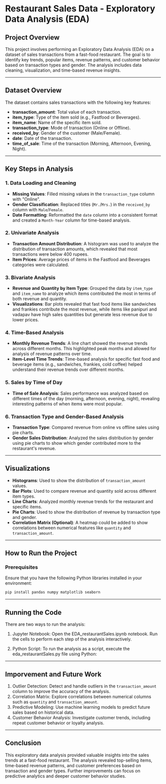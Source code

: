 # Restaurant Sales Data - Exploratory Data Analysis (EDA)

## Project Overview

This project involves performing an Exploratory Data Analysis (EDA) on a dataset of sales transactions from a fast-food restaurant. The goal is to identify key trends, popular items, revenue patterns, and customer behavior based on transaction types and gender. The analysis includes data cleaning, visualization, and time-based revenue insights.

---

## Dataset Overview

The dataset contains sales transactions with the following key features:

- **transaction_amount**: Total value of each transaction.
- **item_type**: Type of the item sold (e.g., Fastfood or Beverages).
- **item_name**: Name of the specific item sold.
- **transaction_type**: Mode of transaction (Online or Offline).
- **received_by**: Gender of the customer (Male/Female).
- **date**: Date of the transaction.
- **time_of_sale**: Time of the transaction (Morning, Afternoon, Evening, Night).

---

## Key Steps in Analysis

### 1. Data Loading and Cleaning
- **Missing Values**: Filled missing values in the `transaction_type` column with "Online".
- **Gender Classification**: Replaced titles (`Mr.`/`Mrs.`) in the `received_by` column with `Male`/`Female`.
- **Date Formatting**: Reformatted the `date` column into a consistent format and created a `Month-Year` column for time-based analysis.

### 2. Univariate Analysis
- **Transaction Amount Distribution**: A histogram was used to analyze the distribution of transaction amounts, which revealed that most transactions were below 400 rupees.
- **Item Prices**: Average prices of items in the Fastfood and Beverages categories were calculated.

### 3. Bivariate Analysis
- **Revenue and Quantity by Item Type**: Grouped the data by `item_type` and `item_name` to analyze which items contributed the most in terms of both revenue and quantity.
- **Visualizations**: Bar plots revealed that fast food items like sandwiches and frankies contribute the most revenue, while items like panipuri and vadapav have high sales quantities but generate less revenue due to lower prices.

### 4. Time-Based Analysis
- **Monthly Revenue Trends**: A line chart showed the revenue trends across different months. This highlighted peak months and allowed for analysis of revenue patterns over time.
- **Item-Level Time Trends**: Time-based analysis for specific fast food and beverage items (e.g., sandwiches, frankies, cold coffee) helped understand their revenue trends over different months.

### 5. Sales by Time of Day
- **Time of Sale Analysis**: Sales performance was analyzed based on different times of the day (morning, afternoon, evening, night), revealing interesting patterns of when items were most popular.

### 6. Transaction Type and Gender-Based Analysis
- **Transaction Type**: Compared revenue from online vs offline sales using pie charts.
- **Gender Sales Distribution**: Analyzed the sales distribution by gender using pie charts to show which gender contributed more to the restaurant's revenue.

---

## Visualizations

- **Histograms**: Used to show the distribution of `transaction_amount` values.
- **Bar Plots**: Used to compare revenue and quantity sold across different item types.
- **Line Charts**: Analyzed monthly revenue trends for the restaurant and specific items.
- **Pie Charts**: Used to show the distribution of revenue by transaction type and gender.
- **Correlation Matrix (Optional)**: A heatmap could be added to show correlations between numerical features like `quantity` and `transaction_amount`.

---

## How to Run the Project

### Prerequisites

Ensure that you have the following Python libraries installed in your environment:

```bash
pip install pandas numpy matplotlib seaborn
```
---
## Running the Code

There are two ways to run the analysis:

1. Jupyter Notebook:
Open the EDA_restaurantSales.ipynb notebook.
Run the cells to perform each step of the analysis interactively.

2. Python Script:
To run the analysis as a script, execute the eda_restaurantSales.py file using Python:

---
## Imporvement and Future Work
1. Outlier Detection: Detect and handle outliers in the `transaction_amount` column to improve the accuracy of the analysis.
2. Correlation Matrix: Explore correlations between numerical columns such as `quantity` and `transaction_amount`.
3. Predictive Modeling: Use machine learning models to predict future sales based on historical data.
4. Customer Behavior Analysis: Investigate customer trends, including repeat customer behavior or loyalty analysis.

---
## Conclusion

This exploratory data analysis provided valuable insights into the sales trends at a fast-food restaurant. The analysis revealed top-selling items, time-based revenue patterns, and customer preferences based on transaction and gender types. Further improvements can focus on predictive analytics and deeper customer behavior studies.
